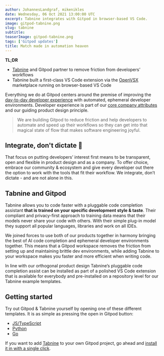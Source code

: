 ```yaml
---
author: JohannesLandgraf, mikenikles
date: Wednesday, 06 Oct 2021 13:00:00 UTC
excerpt: Tabnine integrates with Gitpod in browser-based VS Code.
image: gitpod-tabnine.png
slug: tabnine
subtitle:
teaserImage: gitpod-tabnine.png
tags: ['Gitpod updates']
title: Match made in automation heaven
---
```


<script context="module">
  export const prerender = true;
</script>

**TL;DR**

-   [Tabnine](https://www.tabnine.com/) and Gitpod partner to remove friction from developers' workflows
-   Tabnine built a first-class VS Code extension via the [OpenVSX](https://open-vsx.org/) marketplace running on browser-based VS Code

Everything we do at Gitpod centers around the premise of improving the [day-to-day developer experience](https://devxconf.org/manifesto) with automated, ephemeral developer environments. Developer experience is part of our [core company attributes](https://www.notion.so/gitpod/Values-Attributes-2ed4c2f93c84499b98e3b5389980992e) and our guiding product design principle.

> We are building Gitpod to reduce friction and help developers to automate and speed up their workflows so they can get into that magical state of flow that makes software engineering joyful.

## Integrate, don't dictate 👐

That focus on putting developers’ interest first means to be transparent, open and flexible in product design and as a company. To offer choice, embrace our community & ecosystem and give every developer out there the option to work with the tools that fit their workflow. We integrate, don’t dictate - and are not alone in this.

## Tabnine and Gitpod

Tabnine allows you to code faster with a pluggable code completion assistant **that is trained on your specific development style & taste**. Their compliant and privacy-first approach to training data means that their models never share your code with others. With their simple plug-in model they support all popular languages, libraries and work on all IDEs.

We joined forces to use both of our products together in harmony bringing the best of AI code completion and ephemeral developer environments together. This means that a Gitpod workspace removes the friction from setting up and maintaining brittle dev environments, while adding Tabnine to your workspace makes you faster and more efficient when writing code.

In line with our orthogonal product design Tabnine’s pluggable code completion assist can be installed as part of a polished VS Code extension that is available for everybody and pre-installed on a repository level for our Tabnine example templates.

## Getting started

Try out Gitpod & Tabnine yourself by opening one of these different templates. It is as simple as pressing the open in Gitpod button:

-   [JS/TypeScript](https://github.com/gitpod-io/template-typescript-node-tabnine)
-   [Python](https://github.com/gitpod-io/template-python-flask-tabnine)
-   [Go](https://github.com/gitpod-io/template-golang-cli-tabnine)

If you want to add [Tabnine](https://open-vsx.org/extension/TabNine/tabnine-vscode) to your own Gitpod project, go ahead and [install it in with a single click](/docs/references/ides-and-editors/vscode-extensions#installing-an-extension).
